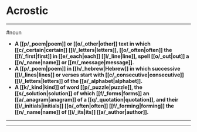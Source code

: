 # Acrostic
---
#noun
- **A [[p/_poem|poem]] or [[o/_other|other]] text in which [[c/_certain|certain]] [[l/_letters|letters]], [[o/_often|often]] the [[f/_first|first]] in [[e/_each|each]] [[l/_line|line]], spell [[o/_out|out]] a [[n/_name|name]] or [[m/_message|message]].**
- **A [[p/_poem|poem]] in [[h/_hebrew|Hebrew]] in which successive [[l/_lines|lines]] or verses start with [[c/_consecutive|consecutive]] [[l/_letters|letters]] of the [[a/_alphabet|alphabet]].**
- **A [[k/_kind|kind]] of word [[p/_puzzle|puzzle]], the [[s/_solution|solution]] of which [[f/_forms|forms]] an [[a/_anagram|anagram]] of a [[q/_quotation|quotation]], and their [[i/_initials|initials]] [[o/_often|often]] [[f/_forming|forming]] the [[n/_name|name]] of [[i/_its|its]] [[a/_author|author]].**
---
---
